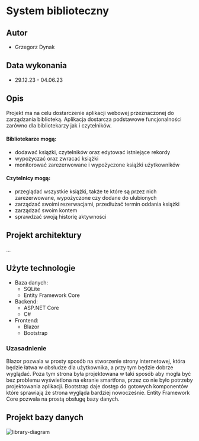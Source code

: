# System biblioteczny

## Autor
* Grzegorz Dynak

## Data wykonania
* 29.12.23 - 04.06.23

## Opis
Projekt ma na celu dostarczenie aplikacji webowej przeznaczonej do zarządzania biblioteką. Aplikacja dostarcza podstawowe funcjonalności zarówno dla bibliotekarzy jak i czytelników.
#### Bibliotekarze mogą:
* dodawać książki, czytelników oraz edytować istniejące rekordy
* wypożyczać oraz zwracać książki
* monitorować zarezerwowane i wypożyczone książki użytkowników
#### Czytelnicy mogą:
* przeglądać wszystkie książki, także te które są przez nich zarezerwowane, wypożyczone czy dodane do ulubionych
* zarządzać swoimi rezerwacjami, przedłużać termin oddania książki
* zarządzać swoim kontem
* sprawdzać swoją historię aktywności

## Projekt architektury
...

## Użyte technologie
* Baza danych:
  * SQLite
  * Entity Framework Core
* Backend:
  * ASP.NET Core
  * C#
* Frontend:
  * Blazor
  * Bootstrap
 
 ### Uzasadnienie
 Blazor pozwala w prosty sposób na stworzenie strony internetowej, która będzie łatwa w obsłudze dla użytkownika, a przy tym będzie dobrze wyglądać.
 Poza tym strona była projektowana w taki sposób aby mogła być bez problemu wyświetlona na ekranie smartfona, przez co nie było potrzeby projektowania aplikacji.
 Bootstrap daje dostęp do gotowych komponentów które sprawiają że strona wygląda bardziej nowocześnie.
 Entity Framework Core pozwala na prostą obsługę bazy danych.

## Projekt bazy danych
![library-diagram](https://github.com/gregusio/library-management-system/assets/77176069/178e5615-9167-4b94-bd7b-aa3f58734499)
